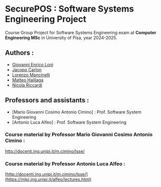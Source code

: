 # SecurePOS : Software Systems Engineering Project

Course Group Project for Software Systems Engineering exam
at <b>Computer Engineering MSc</b> in University of Pisa, year 2024-2025.


## Authors :
- [Giovanni Enrico Loni](https://github.com/genricoloni) 
- [Jacopo Carlon](https://github.com/JacopoCarlon) 
- [Lorenzo Mancinelli](https://github.com/loremancio)
- [Matteo Halilaga](https://github.com/matteo123100)
- [Nicola Riccardi](https://github.com/nickrick3) 


## Professors and assistants :
- [Mario Giovanni Cosimo Antonio Cimino] : Prof. Software System Engineering
- [Antonio Luca Alfeo] : Prof. Software System Engineering

### Course material by Professor Mario Giovanni Cosimo Antonio Cimino :
http://docenti.ing.unipi.it/m.cimino/lsse/

### Course material by Professor Antonio Luca Alfeo :
[http://docenti.ing.unipi.it/m.cimino/lsse/](https://mlpi.ing.unipi.it/alfeo/lectures.html)

